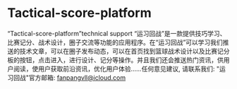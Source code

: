 # Tactical-score-platform
“Tactical-score-platform”technical support
“运习回战”是一款提供技巧学习、比赛记分、战术设计，圈子交流等功能的应用程序。在“运习回战”可以学习我们推送的技术文章，可以在圈子发布动态，可以在首页找到篮球战术设计以及比赛记分板的按钮，点击进入，进行设计、记分等操作。并且我们还会推送热门资讯，供用户阅读，使用户获取前沿资讯，优化用户体验……任何意见建议, 请联系我们:  "运习回战"官方邮箱: fanpangvll@icloud.com
